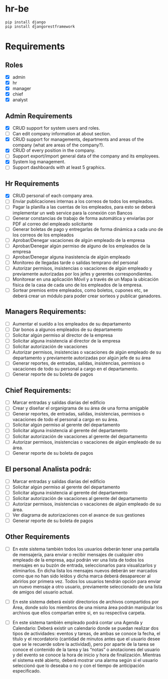 # hr-be

```
pip install django
pip install djangorestframework
```

# Requirements

## Roles
- [x] admin
- [x] hr
- [x] manager
- [x] chief
- [x] analyst

## Admin Requirements
- [x] CRUD support for system users and roles.
- [ ] Can edit company information at about section.
- [x] CRUD support for managements, departments and areas of the company (what are areas of the company?).
- [x] CRUD of every position in the company.
- [ ] Support export/import general data of the company and its employees.
- [x] System log management.
- [ ] Support dashboards with at least 5 graphics.
## Hr Requirements
- [x] CRUD personal of each company area.
- [ ] Enviar publicaciones internas a los correos de todos los empleados.
- [ ] Pagar la planilla a las cuentas de los empleados, para esto se deberá implementar un web service para la  conexión con Bancos
- [ ] Generar constancias de trabajo de forma automática y enviarlas por PDF al correo del empleado solicitante
- [ ] Generar boletas de pago y entregarlas de forma dinámica a cada uno de los correos de los empleados
- [ ] Aprobar/Denegar vacaciones de algún empleado de la  empresa
- [ ] Aprobar/Denegar algún permiso de alguno de los empleados de la empresa
- [ ] Aprobar/Denegar alguna inasistencia de algún empleado
- [ ] Monitoreo de llegadas tarde o salidas temprano del personal
- [ ] Autorizar permisos, insistencias o vacaciones de algún empleado y previamente autorizadas por los jefes y gerentes correspondientes.
- [ ] Monitorear en una aplicación Móvil y a través de un Mapa la ubicación física de la casa de cada uno de los empleados de la empresa.
- [ ] Sortear premios entre empleados, como boletos, cupones etc, se deberá crear un módulo para poder crear sorteos y publicar ganadores.

## Managers Requirements:
- [ ] Aumentar el sueldo a los empleados de su departamento
- [ ] Dar bonos a algunos empleados de su departamento
- [ ] Solicitar algún permiso al director de la empresa
- [ ] Solicitar alguna insistencia al director de la empresa
- [ ] Solicitar autorización de vacaciones 
- [ ] Autorizar permisos, insistencias o vacaciones de algún empleado de su departamento y previamente autorizadas por algún jefe de su área
- [ ] Generar reportes, de entradas, salidas, insistencias, permisos o vacaciones de todo su personal a cargo en el departamento.
- [ ] Generar reporte de su boleta de pagos

## Chief Requirements:
- [ ] Marcar entradas y salidas diarias del edificio
- [ ] Crear y diseñar el organigrama de su área de una forma amigable
- [ ] Generar reportes, de entradas, salidas, insistencias, permisos o vacaciones de todo el personal a cargo en su área.
- [ ] Solicitar algún permiso al gerente del departamento
- [ ] Solicitar alguna insistencia al gerente del departamento
- [ ] Solicitar autorización de vacaciones al gerente del departamento
- [ ] Autorizar permisos, insistencias o vacaciones de algún empleado de su área. 
- [ ] Generar reporte de su boleta de pagos

## El personal Analista podrá:
- [ ] Marcar entradas y salidas diarias del edificio
- [ ] Solicitar algún permiso al gerente del departamento
- [ ] Solicitar alguna insistencia al gerente del departamento
- [ ] Solicitar autorización de vacaciones al gerente del departamento
- [ ] Autorizar permisos, insistencias o vacaciones de algún empleado de su área. 
- [ ] Ver diagrama de autorizaciones con el avance de sus gestiones
- [ ] Generar reporte de su boleta de pagos

## Other Requirements
- [ ] En este sistema también todos los usuarios deberán tener una pantalla de mensajería, para enviar o recibir mensajes de cualquier otro empleado de la empresa, aquí podrán  ver una lista de todos los mensajes en su buzón de entrada, seleccionarlos para visualizarlos y eliminarlos. En dicha lista los mensajes nuevos deberán ser marcados como que no han sido leídos y dicha marca deberá desaparecer al abrirlos por primera vez. Todos los usuarios tendrán opción para enviar un nuevo mensaje a otro usuario, previamente seleccionado de una lista de amigos del usuario actual.

- [ ] En este sistema deberá existir directorios de archivos compartidos por Área, donde solo los miembros de una misma área podrán manipular los archivos que ellos compartan entre si, en su respectiva carpeta.

- [ ] En este sistema también empleado podrá contar una Agenda y Calendario: Deberá existir un calendario donde se puedan realizar dos tipos de actividades: eventos y tareas, de ambas se conoce la fecha, el título y el recordatorio (cantidad de minutos antes que el usuario desee que se le recuerde sobre la actividad), pero por aparte de la tarea se conoce el contenido de la tarea y las “notas” o anotaciones del usuario y del evento se conoce la hora de inicio y hora de finalización. Mientras el sistema esté abierto, deberá mostrar una alarma según si el usuario seleccionó que lo deseaba o no y con el tiempo de anticipación especificado.